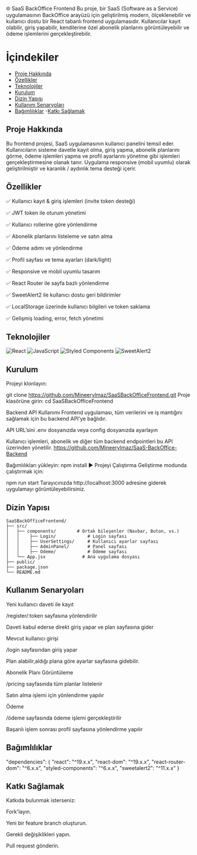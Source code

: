 🌐 SaaS BackOffice Frontend
Bu proje, bir SaaS (Software as a Service) uygulamasının BackOffice arayüzü için geliştirilmiş modern, ölçeklenebilir ve kullanıcı dostu bir React tabanlı frontend uygulamasıdır. Kullanıcılar kayıt olabilir, giriş yapabilir, kendilerine özel abonelik planlarını görüntüleyebilir ve ödeme işlemlerini gerçekleştirebilir.
# İçindekiler
- [Proje Hakkında](#proje-hakkında)
- [Özellikler](#özellikler)
- [Teknolojiler](#teknolojiler)
- [Kurulum](#kurulum)
- [Dizin Yapısı](#dizin-yapısı)
- [Kullanım Senaryoları](#Kullanım-senaryoları)
- [Bağımlılıklar](#bağımlılıklar)
-[Katkı Sağlamak](#Katkı-Sağlamak)
## Proje Hakkında
Bu frontend projesi, SaaS uygulamasının kullanıcı panelini temsil eder. Kullanıcıların sisteme davetle kayıt olma, giriş yapma, abonelik planlarını görme, ödeme işlemleri yapma ve profil ayarlarını yönetme gibi işlemleri gerçekleştirmesine olanak tanır. Uygulama responsive (mobil uyumlu) olarak geliştirilmiştir ve karanlık / aydınlık tema desteği içerir.

##  Özellikler
✅ Kullanıcı kayıt & giriş işlemleri (invite token desteği)

✅ JWT token ile oturum yönetimi

✅ Kullanıcı rollerine göre yönlendirme

✅ Abonelik planlarını listeleme ve satın alma

✅ Ödeme adımı ve yönlendirme

✅ Profil sayfası ve tema ayarları (dark/light)

✅ Responsive ve mobil uyumlu tasarım

✅ React Router ile sayfa bazlı yönlendirme

✅ SweetAlert2 ile kullanıcı dostu geri bildirimler

✅ LocalStorage üzerinde kullanıcı bilgileri ve token saklama

✅ Gelişmiş loading, error, fetch yönetimi

##   Teknolojiler


![React](https://img.shields.io/badge/React-FFB6C1?style=flat&logo=react&logoColor=black)
![JavaScript](https://img.shields.io/badge/JavaScript-FEC8D8?style=flat&logo=javascript&logoColor=black)
![Styled Components](https://img.shields.io/badge/Styled--Components-FADADD?style=flat&logo=styled-components&logoColor=black)
![SweetAlert2](https://img.shields.io/badge/SweetAlert2-F8C3CD?style=flat&logo=sweetalert2&logoColor=black)



##  Kurulum
Projeyi klonlayın:


git clone https://github.com/Mineerylmaz/SaaSBackOfficeFrontend.git
Proje klasörüne girin:
cd SaaSBackOfficeFrontend

Backend API Kullanımı
Frontend uygulaması, tüm verilerini ve iş mantığını sağlamak için bu backend API’ye bağlıdır.

API URL’sini .env dosyanızda veya config dosyanızda ayarlayın 

Kullanıcı işlemleri, abonelik ve diğer tüm backend endpointleri bu API üzerinden yönetilir.
https://github.com/Mineerylmaz/SaaS-BackOffice-Backend

Bağımlılıkları yükleyin:
npm install
▶️ Projeyi Çalıştırma
Geliştirme modunda çalıştırmak için:


npm run start
Tarayıcınızda http://localhost:3000 adresine giderek uygulamayı görüntüleyebilirsiniz.

##  Dizin Yapısı

```plaintext
SaaSBackOfficeFrontend/
├── src/
│   ├── components/        # Ortak bileşenler (Navbar, Buton, vs.)
│   │    ├── Login/            # Login sayfası
│   │    ├── UserSettings/     # Kullanıcı ayarlar sayfası
│   │    ├── AdminPanel/       # Panel sayfası
│   │    ├── Odeme/            # Ödeme sayfası
│   └── App.jsx              # Ana uygulama dosyası
├── public/
├── package.json
└── README.md
```

##  Kullanım Senaryoları
Yeni kullanıcı daveti ile kayıt

/register/:token sayfasına yönlendirilir

Daveti kabul ederse direkt giriş yapar ve plan sayfasına gider

Mevcut kullanıcı girişi

/login sayfasından giriş yapar

Plan alabilir,aldığı plana göre ayarlar sayfasına gidebilir.

Abonelik Planı Görüntüleme

/pricing sayfasında tüm planlar listelenir

Satın alma işlemi için yönlendirme yapılır

Ödeme

/ödeme sayfasında ödeme işlemi gerçekleştirilir

Başarılı işlem sonrası profil sayfasına yönlendirme yapılır

## Bağımlılıklar

"dependencies": {
  "react": "^19.x.x",
  "react-dom": "^19.x.x",
  "react-router-dom": "^6.x.x",
  "styled-components": "^6.x.x",
  "sweetalert2": "^11.x.x"
}
##  Katkı Sağlamak
Katkıda bulunmak isterseniz:

Fork'layın.

Yeni bir feature branch oluşturun.

Gerekli değişiklikleri yapın.

Pull request gönderin.

